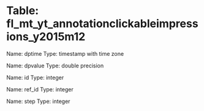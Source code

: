 Table: fl_mt_yt_annotationclickableimpressions_y2015m12
=======================================================

Name: dptime
Type: timestamp with time zone

Name: dpvalue
Type: double precision

Name: id
Type: integer

Name: ref_id
Type: integer

Name: step
Type: integer

